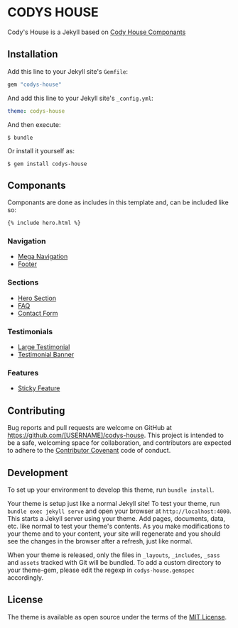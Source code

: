 # CODYS HOUSE

Cody's House is a Jekyll based on [Cody House Componants](https://codyhouse.co/ds/components)

## Installation

Add this line to your Jekyll site's `Gemfile`:

```ruby
gem "codys-house"
```

And add this line to your Jekyll site's `_config.yml`:

```yaml
theme: codys-house
```

And then execute:

    $ bundle

Or install it yourself as:

    $ gem install codys-house

## Componants

Componants are done as includes in this template and, can be included like so:

```html
{% include hero.html %}
```

### Navigation

- [Mega Navigation]()
- [Footer](https://codyhouse.co/ds/components/info/main-footer) 

### Sections

- [Hero Section](https://codyhouse.co/ds/components/info/hero)
- [FAQ](https://codyhouse.co/ds/components/info/faq-v3)
- [Contact Form](https://codyhouse.co/ds/components/info/form-template-v3)

### Testimonials

- [Large Testimonial](https://codyhouse.co/ds/components/info/testimonial)
- [Testimonial Banner](https://codyhouse.co/ds/components/info/testimonial-banner)

### Features

- [Sticky Feature](https://codyhouse.co/ds/components/info/sticky-feature)




## Contributing

Bug reports and pull requests are welcome on GitHub at https://github.com/[USERNAME]/codys-house. This project is intended to be a safe, welcoming space for collaboration, and contributors are expected to adhere to the [Contributor Covenant](https://www.contributor-covenant.org/) code of conduct.

## Development

To set up your environment to develop this theme, run `bundle install`.

Your theme is setup just like a normal Jekyll site! To test your theme, run `bundle exec jekyll serve` and open your browser at `http://localhost:4000`. This starts a Jekyll server using your theme. Add pages, documents, data, etc. like normal to test your theme's contents. As you make modifications to your theme and to your content, your site will regenerate and you should see the changes in the browser after a refresh, just like normal.

When your theme is released, only the files in `_layouts`, `_includes`, `_sass` and `assets` tracked with Git will be bundled.
To add a custom directory to your theme-gem, please edit the regexp in `codys-house.gemspec` accordingly.

## License

The theme is available as open source under the terms of the [MIT License](https://opensource.org/licenses/MIT).
